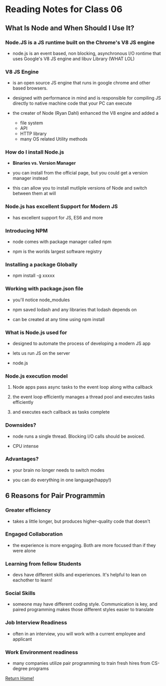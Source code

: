 # Reading Notes for Class 06

## What Is Node and When Should I Use It?

### Node.JS is a JS runtime built on the Chrome's V8 JS engine

- node.js is an event based, non blocking, asynchronous I/O rontime that uses Google's V8 JS engine and libuv Library (WHAT LOL)

### V8 JS Engine

- is an open source JS engine that runs in google chrome and other based browsers.

- designed with performance in mind and is responsible for compiling JS directly to native machine code that your PC can execute

- the creater of Node (Ryan Dahl) enhanced the V8 engine and added a
  - file system
  - API
  - HTTP library
  - many OS related Utility methods

### How do I install Node.js

- **Binaries vs. Version Manager**

- you can install from the official page, but you could get a version manager instead

- this can allow you to install mutliple versions of Node and switch between them at will

### Node.js has excellent Support for Modern JS

- has excellent support for JS, ES6 and more

### Introducing NPM

- node comes with package manager called npm

- npm is the worlds largest software registry 

### Installing a package Globally

- npm install -g xxxxx

### Working with package.json file

- you'll notice node_modules

- npm saved lodash and any libraries that lodash depends on

- can be created at any time using npm install


### What is Node.js used for

- designed to automate the process of developing a modern JS app

- lets us run JS on the server

- node.js


### Node.js execution model

1. Node apps pass async tasks to the event loop along witha  callback

2. the event loop efficiently manages a thread pool and executes tasks efficiently

3. and executes each callback as tasks complete


### Downsides?

- node runs a single thread. Blocking I/O calls should be avoiced.

- CPU intense

### Advantages?

- your brain no longer needs to switch modes

- you can do everything in one language(happy!)


## 6 Reasons for Pair Programmin

### Greater efficiency

- takes a little longer, but produces higher-quality code that doesn't

### Engaged Collaboration

- the experience is more engaging. Both are more focused than if they were alone

### Learning from fellow Students

- devs have different skills and experiences. It's helpful to lean on eachother to learn!

### Social Skills

- someone may have different coding style. Communication is key, and paired programming makes those different styles easier to translate


### Job Interview Readiness

- often in an interview, you will work with a current employee and applicant 

### Work Environment readiness

- many companies utilize pair programming to train fresh hires from CS-degree programs

[Return Home!](/class301main.md)
